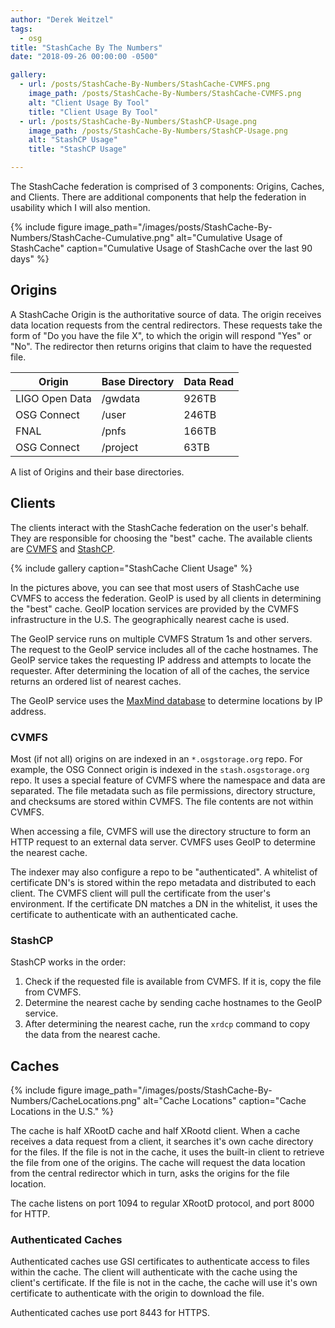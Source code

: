 ```yaml
---
author: "Derek Weitzel"
tags:
  - osg
title: "StashCache By The Numbers"
date: "2018-09-26 00:00:00 -0500"

gallery:
  - url: /posts/StashCache-By-Numbers/StashCache-CVMFS.png
    image_path: /posts/StashCache-By-Numbers/StashCache-CVMFS.png
    alt: "Client Usage By Tool"
    title: "Client Usage By Tool"
  - url: /posts/StashCache-By-Numbers/StashCP-Usage.png
    image_path: /posts/StashCache-By-Numbers/StashCP-Usage.png
    alt: "StashCP Usage"
    title: "StashCP Usage"

---
```


The StashCache federation is comprised of 3 components: Origins, Caches, and Clients.  There are additional components that help the federation in usability which I will also mention.

{% include figure image_path="/images/posts/StashCache-By-Numbers/StashCache-Cumulative.png" alt="Cumulative Usage of StashCache" caption="Cumulative Usage of StashCache over the last 90 days" %}

Origins
-------

A StashCache Origin is the authoritative source of data.  The origin receives data location requests from the central redirectors.  These requests take the form of "Do you have the file X", to which the origin will respond "Yes" or "No".  The redirector then returns origins that claim to have the requested file.

| Origin         | Base Directory | Data Read |
|----------------|----------------|-----------|
| LIGO Open Data | /gwdata        | 926TB |
| OSG Connect    | /user          | 246TB |
| FNAL           | /pnfs          | 166TB |
| OSG Connect    | /project       | 63TB  |

A list of Origins and their base directories.


Clients
-------

The clients interact with the StashCache federation on the user's behalf.  They are responsible for choosing the "best" cache.  The available clients are [CVMFS](https://cernvm.cern.ch/portal/filesystem) and [StashCP](https://github.com/opensciencegrid/StashCache).

{% include gallery caption="StashCache Client Usage" %}

In the pictures above, you can see that most users of StashCache use CVMFS to access the federation.  GeoIP is used by all clients in determining the "best" cache.  GeoIP location services are provided by the CVMFS infrastructure in the U.S.  The geographically nearest cache is used.

The GeoIP service runs on multiple CVMFS Stratum 1s and other servers.  The request to the GeoIP service includes all of the cache hostnames.  The GeoIP service takes the requesting IP address and attempts to locate the requester.  After determining the location of all of the caches, the service returns an ordered list of nearest caches.

The GeoIP service uses the [MaxMind database](https://www.maxmind.com/) to determine locations by IP address.


### CVMFS

Most (if not all) origins on are indexed in an `*.osgstorage.org` repo.  For example, the OSG Connect origin is indexed in the `stash.osgstorage.org` repo.  It uses a special feature of CVMFS where the namespace and data are separated.  The file metadata such as file permissions, directory structure, and checksums are stored within CVMFS.  The file contents are not within CVMFS.

When accessing a file, CVMFS will use the directory structure to form an HTTP request to an external data server.  CVMFS uses GeoIP to determine the nearest cache.

The indexer may also configure a repo to be "authenticated".  A whitelist of certificate DN's is stored within the repo metadata and distributed to each client.  The CVMFS client will pull the certificate from the user's environment.  If the certificate DN matches a DN in the whitelist, it uses the certificate to authenticate with an authenticated cache.

### StashCP

StashCP works in the order:

1. Check if the requested file is available from CVMFS.  If it is, copy the file from CVMFS.
2. Determine the nearest cache by sending cache hostnames to the GeoIP service.
3. After determining the nearest cache, run the `xrdcp` command to copy the data from the nearest cache.

Caches
------

{% include figure image_path="/images/posts/StashCache-By-Numbers/CacheLocations.png" alt="Cache Locations" caption="Cache Locations in the U.S." %}

The cache is half XRootD cache and half XRootd client.  When a cache receives a data request from a client, it searches it's own cache directory for the files.  If the file is not in the cache, it uses the built-in client to retrieve the file from one of the origins.  The cache will request the data location from the central redirector which in turn, asks the origins for the file location.

The cache listens on port 1094 to regular XRootD protocol, and port 8000 for HTTP.

### Authenticated Caches

Authenticated caches use GSI certificates to authenticate access to files within the cache.  The client will authenticate with the cache using the client's certificate.  If the file is not in the cache, the cache will use it's own certificate to authenticate with the origin to download the file.

Authenticated caches use port 8443 for HTTPS.


